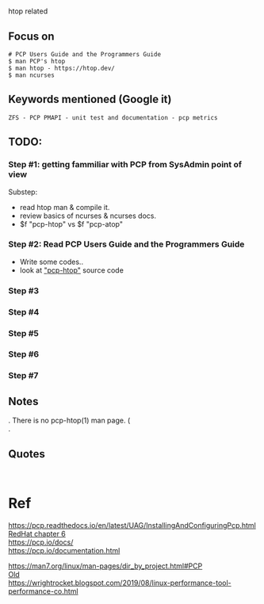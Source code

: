 # 
htop related  

## Focus on
```
# PCP Users Guide and the Programmers Guide
$ man PCP's htop
$ man htop - https://htop.dev/
$ man ncurses
```

## Keywords mentioned (Google it)
```
ZFS - PCP PMAPI - unit test and documentation - pcp metrics
```

## TODO:
### Step #1: getting fammiliar with PCP from SysAdmin point of view
Substep:  
- read htop man & compile it.  
- review basics of ncurses & ncurses docs.  
- $f "pcp-htop" vs $f "pcp-atop"
### Step #2: Read PCP Users Guide and the Programmers Guide
- Write some codes..  
- look at ["pcp-htop"](https://github.com/performancecopilot/pcp/search?o=desc&p=1&q=pcp-htop&s=committer-date&type=commits) source code  

### Step #3
### Step #4
### Step #5
### Step #6
### Step #7


## Notes
. There is no pcp-htop(1) man page. (  
.  

## Quotes
```


```

# Ref
https://pcp.readthedocs.io/en/latest/UAG/InstallingAndConfiguringPcp.html  
[RedHat chapter 6](https://access.redhat.com/documentation/en-us/red_hat_enterprise_linux/8/html/monitoring_and_managing_system_status_and_performance/monitoring-performance-with-performance-co-pilot_monitoring-and-managing-system-status-and-performance)  
https://pcp.io/docs/  
https://pcp.io/documentation.html  

https://man7.org/linux/man-pages/dir_by_project.html#PCP  
[Old](http://retrogeeks.org/sgi_bookshelves/SGI_Admin/books/PCP_IRIX/sgi_html/index.html)  
https://wrightrocket.blogspot.com/2019/08/linux-performance-tool-performance-co.html  
